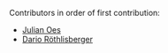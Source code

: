 Contributors in order of first contribution:

* [Julian Oes](https://github.com/julianoes)
* [Dario Röthlisberger](https://github.com/darioxz)
